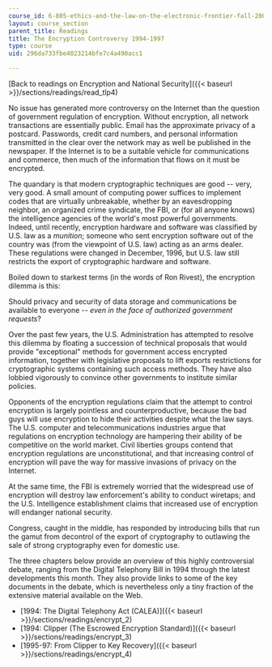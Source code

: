 ```yaml
---
course_id: 6-805-ethics-and-the-law-on-the-electronic-frontier-fall-2005
layout: course_section
parent_title: Readings
title: The Encryption Controversy 1994-1997
type: course
uid: 296da733fbe4023214bfe7c4a490acc1

---
```


[Back to readings on Encryption and National Security]({{< baseurl >}}/sections/readings/read_tlp4)

No issue has generated more controversy on the Internet than the question of government regulation of encryption. Without encryption, all network transactions are essentially public. Email has the approximate privacy of a postcard. Passwords, credit card numbers, and personal information transmitted in the clear over the network may as well be published in the newspaper. If the Internet is to be a suitable vehicle for communications and commerce, then much of the information that flows on it must be encrypted.

The quandary is that modern cryptographic techniques are good -- very, very good. A small amount of computing power suffices to implement codes that are virtually unbreakable, whether by an eavesdropping neighbor, an organized crime syndicate, the FBI, or (for all anyone knows) the intelligence agencies of the world's most powerful governments. Indeed, until recently, encryption hardware and software was classified by U.S. law as a _munition_; someone who sent encryption software out of the country was (from the viewpoint of U.S. law) acting as an arms dealer. These regulations were changed in December, 1996, but U.S. law still restricts the export of cryptographic hardware and software.

Boiled down to starkest terms (in the words of Ron Rivest), the encryption dilemma is this:

Should privacy and security of data storage and communications be available to everyone -- _even in the face of authorized government requests_?

Over the past few years, the U.S. Administration has attempted to resolve this dilemma by floating a succession of technical proposals that would provide "exceptional" methods for government access encrypted information, together with legislative proposals to lift exports restrictions for cryptographic systems containing such access methods. They have also lobbied vigorously to convince other governments to institute similar policies.

Opponents of the encryption regulations claim that the attempt to control encryption is largely pointless and counterproductive, because the bad guys will use encryption to hide their activities despite what the law says. The U.S. computer and telecommunications industries argue that regulations on encryption technology are hampering their ability of be competitive on the world market. Civil liberties groups contend that encryption regulations are unconstitutional, and that increasing control of encryption will pave the way for massive invasions of privacy on the Internet.

At the same time, the FBI is extremely worried that the widespread use of encryption will destroy law enforcement's ability to conduct wiretaps; and the U.S. Intelligence establishment claims that increased use of encryption will endanger national security.

Congress, caught in the middle, has responded by introducing bills that run the gamut from decontrol of the export of cryptography to outlawing the sale of strong cryptography even for domestic use.

The three chapters below provide an overview of this highly controversial debate, ranging from the Digital Telephony Bill in 1994 through the latest developments this month. They also provide links to some of the key documents in the debate, which is nevertheless only a tiny fraction of the extensive material available on the Web.

*   [1994: The Digital Telephony Act (CALEA)]({{< baseurl >}}/sections/readings/encrypt_2)
*   [1994: Clipper (The Escrowed Encryption Standard)]({{< baseurl >}}/sections/readings/encrypt_3)
*   [1995-97: From Clipper to Key Recovery]({{< baseurl >}}/sections/readings/encrypt_4)